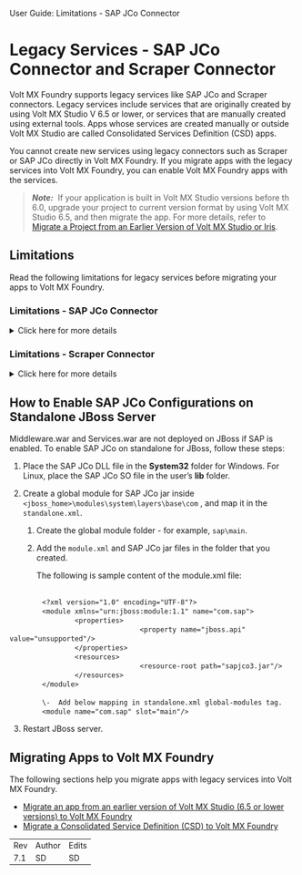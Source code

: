 
User Guide: Limitations - SAP JCo Connector

# Legacy Services - SAP JCo Connector and Scraper Connector

Volt MX Foundry supports legacy services like SAP JCo and Scraper connectors. Legacy services include services that are originally created by using Volt MX Studio V 6.5 or lower, or services that are manually created using external tools. Apps whose services are created manually or outside Volt MX Studio are called Consolidated Services Definition (CSD) apps.

You cannot create new services using legacy connectors such as Scraper or SAP JCo directly in Volt MX Foundry. If you migrate apps with the legacy services into Volt MX Foundry, you can enable Volt MX Foundry apps with the services.

> **_Note:_**  If your application is built in Volt MX Studio versions before th 6.0, upgrade your project to current version format by using Volt MX Studio 6.5, and then migrate the app. For more details, refer to [Migrate a Project from an Earlier Version of Volt MX Studio or Iris](../../../Iris/iris_user_guide/Content/MigrateProjectFromVoltMXStudioOrPrevVerIris.md).

## Limitations

Read the following limitations for legacy services before migrating your apps to Volt MX Foundry.

### Limitations - SAP JCo Connector

<details close markdown="block"><summary>Click here for more details</summary>

- Due to limitations of the SAP JCo connector, Volt MX Foundry does not support middleware and services together to connect to same or different SAP systems on WebLogic, JBoss, and WebSphere. SAP JCo connector can be enabled either on middleware or services.
- When an app that contains an SAP JCo service is migrated, the **Service Type** field is filled in **SAP JCO Legacy** in the [integration](Services.md#integration) tab of the Volt MX Foundry Console, shown below: <br/>

  ![](Resources/Images/Scraper1_617x361.png)

- In the Volt MX Foundry Console, you can publish SAP JCo services like the other services supported in the Volt MX ecosystem.
- You cannot edit SAP JCo services in the Volt MX Foundry Console. If you click the **Settings cogwheel** button for the service, the following app menu appears.  
  <br/>

  ![](Resources/Images/Scraper2.png)

  <br/>

  <p>Note the following supported actions:</p>

  - **Edit** and **Sample code** are not supported.
  - **Clone**, **Unlink**, **Delete**, **Console Access Control**, **Export** are supported. For details, refer to [How to Use Actions on an Existing Integration Service](Manage_Existing_Integration_Services_1.md#context-based-options)

- You cannot view operations of an SAP JCo service in the Volt MX Foundry Console.
- An SAP JCo service is not clickable in Volt MX Foundry Console. You can only access operations for an SAP JCo service via the service definition XML directly. The **Configure Operation** button support is not available in the console.
- You cannot create SAP JCo services in Volt MX Foundry Console.
- For SAP JCo services, when you expand the tree view on the left pane in the integration service designer, no operations will be shown even if operations exist within the service definition XML of an SAP JCo service. The operations can only be accessed from within the XML file.![](Resources/Images/SAPJco_NoOps2_628x314.png)
- While creating an orchestration, object or synchronization service in Foundry 7.x and later, legacy services are not available for linking.
- When an app that contains a Synchronization service referenced by legacy services as data source is migrated, sync scopes can only be viewed in Volt MX Foundry. You cannot edit the sync scopes.
- When an app that contains an Orchestration service referenced by legacy services is migrated, you can only view operations of the Orchestration service in Volt MX Foundry. You cannot edit the Orchestration service.

</details>

### Limitations - Scraper Connector

<details close markdown="block"><summary>Click here for more details</summary>

- For each scraper service, there should be a corresponding dsl file.
- When an app that contains a scraper service is migrated, then the **Service Type** field is filled in **Scraper** in the [integration](Services.md#integration) tab of Volt MX Foundry Console, shown below:  
  <br/>

  ![](Resources/Images/Scraper3_628x318.png)

<br/>

- In Volt MX Foundry Console, you can publish Scraper services like the other services supported in the Volt MX ecosystem.
- You cannot edit scraper services in Volt MX Foundry Console. If you click the **Settings cogwheel** button for the service, the following app menu appears. <br/>

  ![](Resources/Images/Scraper2.png)

  <br/>

  <p>Note the following supported actions:</p>

  - **Edit** and **Sample code** are not supported.
  - **Clone**, **Unlink**, **Delete**, **Audit Logs**, **Console Access Control**, **Export as XML**, and **Export** are supported. For details, refer to [How to Use Actions on an Existing Integration Service](Services.md#ActioninIntegration).

- You cannot view operations of a scraper service in Volt MX Foundry Console.
- Scraper service is not clickable in Volt MX Foundry Console. You can only access operations for a scraper service via the service definition XML directly. The **Configure Operation** button support is not available in the console.
- You cannot create scraper services in Volt MX Foundry Console. To create scraper services, use a version of Volt MX Studio 6.5 or older.
- For scraper services, in the integration service designer, the tree view on the left pane when expanded, it will not show any operations. The operations can only be accessed from within the XML file. <br/>

  ![](Resources/Images/Scrape_NoOps2_625x364.png)

- Ensure that DSL files and the corresponding Java services have the same name. Otherwise, the migration fails.
- While creating an orchestration, object, or synchronization service in Foundry 7.x and later, legacy services are not available for linking.
- When an app that contains a synchronization service referenced by legacy services as a data source is migrated, sync scopes can only be viewed in Volt MX Foundry. You cannot edit the sync scopes.
- When an app that contains an Orchestration service referenced by legacy services is migrated, you can only view operations of the Orchestration service in Volt MX Foundry. You cannot edit the Orchestration service.

  > **_Note:_** Only one property file is allowed. The property file name must match the appID in the scraper servicedef file.

  #### Scraper services with a custom classname

  As custom classnames are no longer supported for scraper services, you must modify the custom classname to `com.voltmx.scrapper.gc.ScrapperJavaService`.

</details>

## How to Enable SAP JCo Configurations on Standalone JBoss Server

Middleware.war and Services.war are not deployed on JBoss if SAP is enabled. To enable SAP JCo on standalone for JBoss, follow these steps:

1.  Place the SAP JCo DLL file in the **System32** folder for Windows. For Linux, place the SAP JCo SO file in the user’s **lib** folder.
2.  Create a global module for SAP JCo jar inside  `<jboss_home>\modules\system\layers\base\com` , and map it in the `standalone.xml`.

    1.  Create the global module folder - for example, `sap\main`.
    2.  Add the `module.xml` and SAP JCo jar files in the folder that you created.

        The following is sample content of the module.xml file:

```

        <?xml version="1.0" encoding="UTF-8"?>
        <module xmlns="urn:jboss:module:1.1" name="com.sap">
                <properties>
                                <property name="jboss.api" value="unsupported"/>
                </properties>
                <resources>
                                <resource-root path="sapjco3.jar"/>
                </resources>
        </module>
          
        \-	Add below mapping in standalone.xml global-modules tag.
        <module name="com.sap" slot="main"/>

```

3.  Restart JBoss server.

## Migrating Apps to Volt MX Foundry

The following sections help you migrate apps with legacy services into Volt MX Foundry.

- [Migrate an app from an earlier version of Volt MX Studio (6.5 or lower versions) to Volt MX Foundry](../../../Iris/iris_user_guide/Content/MigrateProjectFromVoltMXStudioOrPrevVerIris.md)
- [Migrate a Consolidated Service Definition (CSD) to Volt MX Foundry](CSD-LegacySerivce.md)

<table style="margin-left: 0;margin-right: auto;" data-mc-conditions="Default.HTML5 Only"><colgroup><col> <col> <col></colgroup><tbody><tr><td>Rev</td><td>Author</td><td>Edits</td></tr><tr><td>7.1</td><td>SD</td><td>SD</td></tr></tbody></table>
